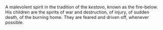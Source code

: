 A malevolent spirit in the tradition of the *kestavo*, known as the fire-below. His children are the spirits of war and destruction, of injury, of sudden death, of the burning home. They are feared and driven off, whenever possible.